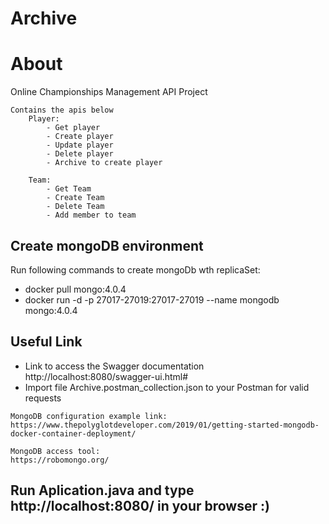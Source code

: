 # Archive

# About 
Online Championships Management API Project

    Contains the apis below
        Player:
            - Get player
            - Create player
            - Update player
            - Delete player
            - Archive to create player
            
        Team:
            - Get Team
            - Create Team
            - Delete Team
            - Add member to team

## Create mongoDB environment    
    
Run following commands to create mongoDb wth replicaSet: 

- docker pull mongo:4.0.4
- docker run -d -p 27017-27019:27017-27019 --name mongodb mongo:4.0.4

## Useful Link
- Link to access the Swagger documentation http://localhost:8080/swagger-ui.html#
- Import file Archive.postman_collection.json to your Postman for valid requests
```
MongoDB configuration example link:
https://www.thepolyglotdeveloper.com/2019/01/getting-started-mongodb-docker-container-deployment/

MongoDB access tool:
https://robomongo.org/
```



## Run Aplication.java and type http://localhost:8080/ in your browser :)